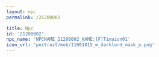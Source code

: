 ```yaml
---
layout: npc
permalink: /21200002

title: Npc
id: '21200002'
npc_name: 'NPCNAME_21200002_NAME:[F]Timaion01'
icon_url: 'portrait/mob/11001815_m_darklord_mask_p.png'
---
```

